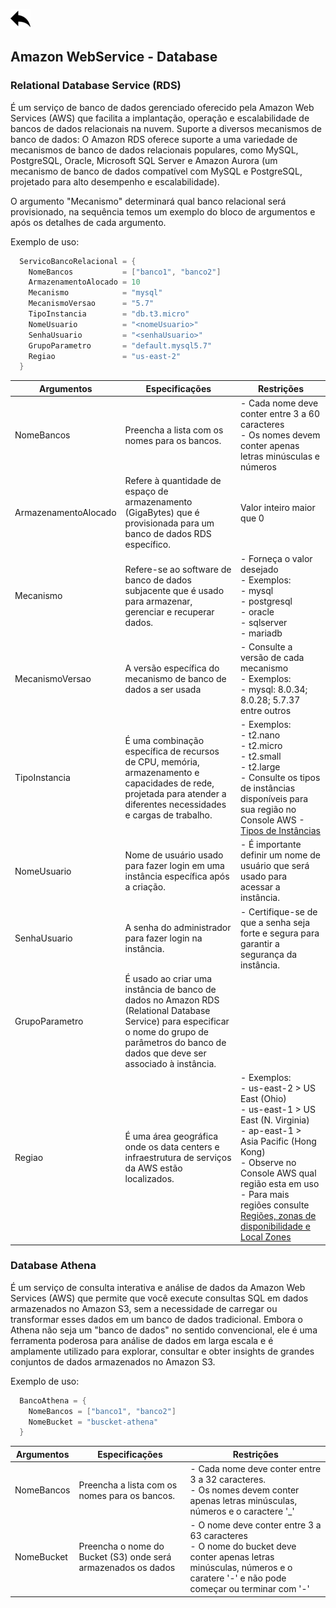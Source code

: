 [ ![back](./img/back.png) ](../README.md)

## Amazon WebService - Database

### Relational Database Service (RDS)
É um serviço de banco de dados gerenciado oferecido pela Amazon Web Services (AWS) que facilita a implantação, operação e escalabilidade de bancos de dados relacionais na nuvem. Suporte a diversos mecanismos de banco de dados: O Amazon RDS oferece suporte a uma variedade de mecanismos de banco de dados relacionais populares, como MySQL, PostgreSQL, Oracle, Microsoft SQL Server e Amazon Aurora (um mecanismo de banco de dados compatível com MySQL e PostgreSQL, projetado para alto desempenho e escalabilidade). 

O argumento "Mecanismo" determinará qual banco relacional será provisionado, na sequência temos um exemplo do bloco de argumentos e após os detalhes de cada argumento.

Exemplo de uso:
```csharp
  ServicoBancoRelacional = {
    NomeBancos           = ["banco1", "banco2"]
    ArmazenamentoAlocado = 10
    Mecanismo            = "mysql"
    MecanismoVersao      = "5.7"
    TipoInstancia        = "db.t3.micro"
    NomeUsuario          = "<nomeUsuario>"
    SenhaUsuario         = "<senhaUsuario>"
    GrupoParametro       = "default.mysql5.7"
    Regiao               = "us-east-2"
  }
```

Argumentos | Especificações	| Restrições
-----------| ------------| ----------------------
NomeBancos  | Preencha a lista com os nomes para os bancos. | - Cada nome deve conter entre 3 a 60 caracteres <br> - Os nomes devem conter apenas letras minúsculas e números
ArmazenamentoAlocado | Refere à quantidade de espaço de armazenamento (GigaBytes) que é provisionada para um banco de dados RDS específico. | Valor inteiro maior que 0
Mecanismo | Refere-se ao software de banco de dados subjacente que é usado para armazenar, gerenciar e recuperar dados. | - Forneça o valor desejado <br> - Exemplos: <br> - mysql <br> - postgresql <br> - oracle <br> - sqlserver <br> -  mariadb
MecanismoVersao    | A versão específica do mecanismo de banco de dados a ser usada | - Consulte a versão de cada mecanismo <br> - Exemplos: <br> - mysql: 8.0.34; 8.0.28; 5.7.37 entre outros
TipoInstancia | É uma combinação específica de recursos de CPU, memória, armazenamento e capacidades de rede, projetada para atender a diferentes necessidades e cargas de trabalho. | - Exemplos: <br> - t2.nano <br> - t2.micro <br> - t2.small <br> - t2.large  <br> - Consulte os tipos de instâncias disponíveis para sua região no Console AWS - [Tipos de Instâncias](https://us-east-2.console.aws.amazon.com/ec2/home?region=us-east-2#InstanceTypes:)
NomeUsuario | Nome de usuário usado para fazer login em uma instância específica após a criação.  | - É importante definir um nome de usuário que será usado para acessar a instância.
SenhaUsuario | A senha do administrador para fazer login na instância. |  - Certifique-se de que a senha seja forte e segura para garantir a segurança da instância.
GrupoParametro  | É usado ao criar uma instância de banco de dados no Amazon RDS (Relational Database Service) para especificar o nome do grupo de parâmetros do banco de dados que deve ser associado à instância. | 
Regiao | É uma área geográfica onde os data centers e infraestrutura de serviços da AWS estão localizados.  | - Exemplos: <br> - us-east-2 > US East (Ohio)  <br> - us-east-1 > US East (N. Virginia) <br> - ap-east-1 > Asia Pacific (Hong Kong) <br> - Observe no Console AWS qual região esta em uso <br> - Para mais regiões consulte [Regiões, zonas de disponibilidade e Local Zones](https://docs.aws.amazon.com/pt_br/AmazonRDS/latest/UserGuide/Concepts.RegionsAndAvailabilityZones.html)

### Database Athena

É um serviço de consulta interativa e análise de dados da Amazon Web Services (AWS) que permite que você execute consultas SQL em dados armazenados no Amazon S3, sem a necessidade de carregar ou transformar esses dados em um banco de dados tradicional. Embora o Athena não seja um "banco de dados" no sentido convencional, ele é uma ferramenta poderosa para análise de dados em larga escala e é amplamente utilizado para explorar, consultar e obter insights de grandes conjuntos de dados armazenados no Amazon S3.

Exemplo de uso:
```csharp
  BancoAthena = {
    NomeBancos = ["banco1", "banco2"]
    NomeBucket = "buscket-athena"
  }
```

Argumentos | Especificações	| Restrições
-----------| ------------| ----------------------
NomeBancos  | Preencha a lista com os nomes para os bancos. | - Cada nome deve conter entre 3 a 32 caracteres.  <br> - Os nomes devem conter apenas letras minúsculas, números e o caractere '_'
NomeBucket | Preencha o nome do Bucket (S3) onde será armazenados os dados | - O nome deve conter entre 3 a 63 caracteres <br> - O nome do bucket deve conter apenas letras minúsculas, números e o caratere '-' e não pode começar ou terminar com '-' 